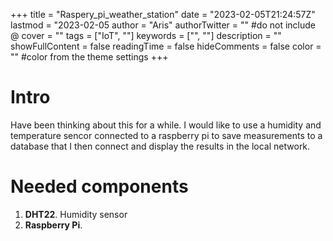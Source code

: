 +++
title = "Raspery_pi_weather_station"
date = "2023-02-05T21:24:57Z"
lastmod = "2023-02-05
author = "Aris"
authorTwitter = "" #do not include @
cover = ""
tags = ["IoT", ""]
keywords = ["", ""]
description = ""
showFullContent = false
readingTime = false
hideComments = false
color = "" #color from the theme settings
+++


# Intro 

Have been thinking about this for a while. I would like to use a humidity and temperature sencor connected to a raspberry pi to save measurements to a database that I then connect and display the results in the local network. 


# Needed components

1. __DHT22__. Humidity sensor
1. __Raspberry Pi__. 

